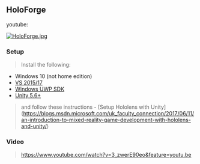 ## HoloForge
youtube:

[![HoloForge.jpg](http://img.youtube.com/vi/3_zwerE90eo/0.jpg)](http://www.youtube.com/watch?v=3_zwerE90eo)

### Setup
> Install the following:
> 
* Windows 10 (not home edition)
* [VS 2015/17](https://developer.microsoft.com/en-us/windows/downloads)
* [Windows UWP SDK](https://developer.microsoft.com/en-us/windows/downloads/windows-10-sdk)
* [Unity 5.6+](https://store.unity.com/download?ref=personal)


> and follow these instructions - [Setup Hololens with Unity]
(https://blogs.msdn.microsoft.com/uk_faculty_connection/2017/06/11/an-introduction-to-mixed-reality-game-development-with-hololens-and-unity/)


### Video
> https://www.youtube.com/watch?v=3_zwerE90eo&feature=youtu.be

